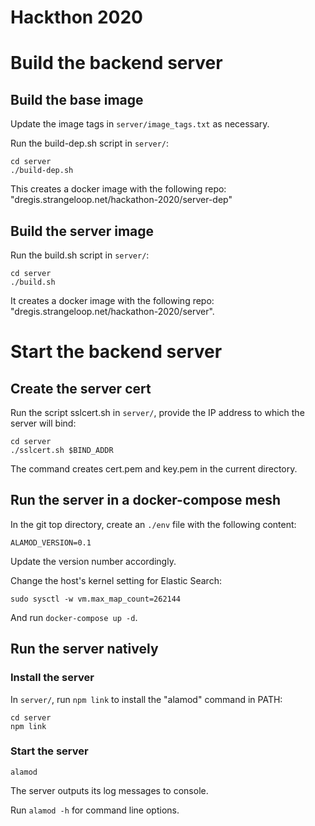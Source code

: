 # Hackthon 2020

# Build the backend server

## Build the base image

Update the image tags in `server/image_tags.txt` as necessary.

Run the build-dep.sh script in `server/`:

```shell
cd server
./build-dep.sh
```

This creates a docker image with the following repo:
"dregis.strangeloop.net/hackathon-2020/server-dep"

## Build the server image

Run the build.sh script in `server/`:

```shell
cd server
./build.sh
```

It creates a docker image with the following repo:
"dregis.strangeloop.net/hackathon-2020/server".

# Start the backend server

## Create the server cert

Run the script sslcert.sh in `server/`, provide the IP address to
which the server will bind:

```shell
cd server
./sslcert.sh $BIND_ADDR
```

The command creates cert.pem and key.pem in the current directory.

## Run the server in a docker-compose mesh

In the git top directory, create an `./env` file with the following
content:

```
ALAMOD_VERSION=0.1
```

Update the version number accordingly.

Change the host's kernel setting for Elastic Search:

```shell
sudo sysctl -w vm.max_map_count=262144
```

And run `docker-compose up -d`.

## Run the server natively

### Install the server

In `server/`, run `npm link` to install the "alamod" command in PATH:

```shell
cd server
npm link
```

### Start the server

```shell
alamod
```

The server outputs its log messages to console.

Run `alamod -h` for command line options.
